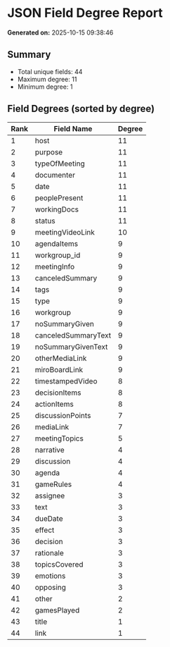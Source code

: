 # JSON Field Degree Report
**Generated on:** 2025-10-15 09:38:46

## Summary
- Total unique fields: 44
- Maximum degree: 11
- Minimum degree: 1

## Field Degrees (sorted by degree)
| Rank | Field Name | Degree |
|------|-------------|---------|
| 1 | host | 11 |
| 2 | purpose | 11 |
| 3 | typeOfMeeting | 11 |
| 4 | documenter | 11 |
| 5 | date | 11 |
| 6 | peoplePresent | 11 |
| 7 | workingDocs | 11 |
| 8 | status | 11 |
| 9 | meetingVideoLink | 10 |
| 10 | agendaItems | 9 |
| 11 | workgroup_id | 9 |
| 12 | meetingInfo | 9 |
| 13 | canceledSummary | 9 |
| 14 | tags | 9 |
| 15 | type | 9 |
| 16 | workgroup | 9 |
| 17 | noSummaryGiven | 9 |
| 18 | canceledSummaryText | 9 |
| 19 | noSummaryGivenText | 9 |
| 20 | otherMediaLink | 9 |
| 21 | miroBoardLink | 9 |
| 22 | timestampedVideo | 8 |
| 23 | decisionItems | 8 |
| 24 | actionItems | 8 |
| 25 | discussionPoints | 7 |
| 26 | mediaLink | 7 |
| 27 | meetingTopics | 5 |
| 28 | narrative | 4 |
| 29 | discussion | 4 |
| 30 | agenda | 4 |
| 31 | gameRules | 4 |
| 32 | assignee | 3 |
| 33 | text | 3 |
| 34 | dueDate | 3 |
| 35 | effect | 3 |
| 36 | decision | 3 |
| 37 | rationale | 3 |
| 38 | topicsCovered | 3 |
| 39 | emotions | 3 |
| 40 | opposing | 3 |
| 41 | other | 2 |
| 42 | gamesPlayed | 2 |
| 43 | title | 1 |
| 44 | link | 1 |
